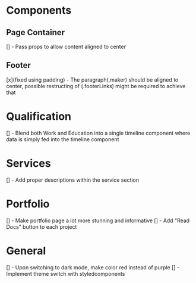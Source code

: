 # Components

## Page Container

[] - Pass props to allow content aligned to center

## Footer

[x](fixed using padding) - The paragraph(.maker) should be aligned to center, possible restructing of (.footerLinks) might be required to achieve that

# Qualification

[] - Blend both Work and Education into a single timeline component where data
is simply fed into the timeline component

# Services

[] - Add proper descriptions within the service section

# Portfolio

[] - Make portfolio page a lot more stunning and informative
[] - Add "Read Docs" button to each project

# General

[] - Upon switching to dark mode, make color red instead of purple
[] - Implement theme switch with styledcomponents
